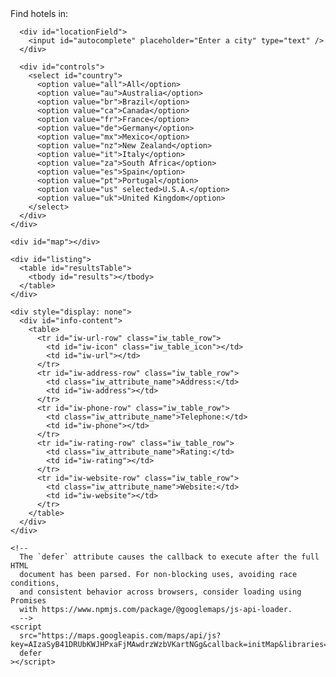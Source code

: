 <html>
  <head>
    <title>Place Autocomplete Hotel Search</title>
    <script src="https://polyfill.io/v3/polyfill.min.js?features=default"></script>
    <script type="module" src="map.js"></script>
    <link rel="stylesheet" type="text/css" href="map.css" />
  </head>
  <body>
    <div class="hotel-search">
      <div id="findhotels">Find hotels in:</div>

      <div id="locationField">
        <input id="autocomplete" placeholder="Enter a city" type="text" />
      </div>

      <div id="controls">
        <select id="country">
          <option value="all">All</option>
          <option value="au">Australia</option>
          <option value="br">Brazil</option>
          <option value="ca">Canada</option>
          <option value="fr">France</option>
          <option value="de">Germany</option>
          <option value="mx">Mexico</option>
          <option value="nz">New Zealand</option>
          <option value="it">Italy</option>
          <option value="za">South Africa</option>
          <option value="es">Spain</option>
          <option value="pt">Portugal</option>
          <option value="us" selected>U.S.A.</option>
          <option value="uk">United Kingdom</option>
        </select>
      </div>
    </div>

    <div id="map"></div>

    <div id="listing">
      <table id="resultsTable">
        <tbody id="results"></tbody>
      </table>
    </div>

    <div style="display: none">
      <div id="info-content">
        <table>
          <tr id="iw-url-row" class="iw_table_row">
            <td id="iw-icon" class="iw_table_icon"></td>
            <td id="iw-url"></td>
          </tr>
          <tr id="iw-address-row" class="iw_table_row">
            <td class="iw_attribute_name">Address:</td>
            <td id="iw-address"></td>
          </tr>
          <tr id="iw-phone-row" class="iw_table_row">
            <td class="iw_attribute_name">Telephone:</td>
            <td id="iw-phone"></td>
          </tr>
          <tr id="iw-rating-row" class="iw_table_row">
            <td class="iw_attribute_name">Rating:</td>
            <td id="iw-rating"></td>
          </tr>
          <tr id="iw-website-row" class="iw_table_row">
            <td class="iw_attribute_name">Website:</td>
            <td id="iw-website"></td>
          </tr>
        </table>
      </div>
    </div>

    <!-- 
      The `defer` attribute causes the callback to execute after the full HTML
      document has been parsed. For non-blocking uses, avoiding race conditions,
      and consistent behavior across browsers, consider loading using Promises
      with https://www.npmjs.com/package/@googlemaps/js-api-loader.
      -->
    <script
      src="https://maps.googleapis.com/maps/api/js?key=AIzaSyB41DRUbKWJHPxaFjMAwdrzWzbVKartNGg&callback=initMap&libraries=places&v=weekly"
      defer
    ></script>
  </body>
</html>